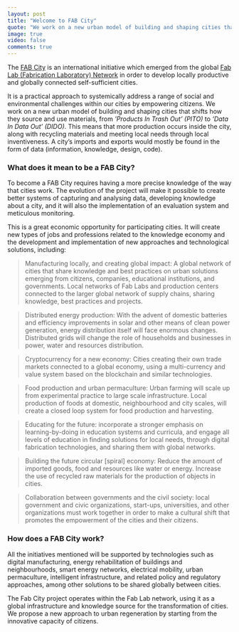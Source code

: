 ```yaml
---
layout: post
title: "Welcome to FAB City"
quote: "We work on a new urban model of building and shaping cities that shifts how they source and use materials"
image: true
video: false
comments: true
---
```


The [FAB City](http://fab.city) is an international initiative which emerged from the global [Fab Lab (Fabrication Laboratory) Network](http://www.fabfoundation.org/fab-labs/) in order to develop locally productive and globally connected self-sufficient cities. 

It is a practical approach to systemically address a range of social and environmental challenges within our cities by empowering citizens. We work on a new urban model of building and shaping cities that shifts how they source and use materials, from <cite>'Products In Trash Out’ (PITO)</cite> to <cite>‘Data In Data Out’ (DIDO)</cite>. This means that more production occurs inside the city, along with recycling materials and meeting local needs through local inventiveness. A city’s imports and exports would mostly be found in the form of data (information, knowledge, design, code).

### What does it mean to be a FAB City?

To become a FAB City requires having a more precise knowledge of the way that cities work. The evolution of the project will make it possible to create better systems of capturing and analysing data, developing knowledge about a city, and it will also the implementation of an evaluation system and meticulous monitoring.

This is a great economic opportunity for participating cities. It will create new types of jobs and professions related to the knowledge economy and the development and implementation of new approaches and technological solutions, including:

> Manufacturing locally, and creating global impact: A global network of cities that share knowledge and best practices on urban solutions emerging from citizens, companies, educational institutions, and governments. Local networks of Fab Labs and production centers connected to the larger global network of supply chains, sharing knowledge, best practices and projects.

> Distributed energy production: With the advent of domestic batteries and efficiency improvements in solar and other means of clean power generation, energy distribution itself will face enormous changes. Distributed grids will change the role of households and businesses in power, water and resources distribution.

> Cryptocurrency for a new economy: Cities creating their own trade markets connected to a global economy, using a multi-currency and value system based on the blockchain and similar technologies.

> Food production and urban permaculture: Urban farming will scale up from experimental practice to large scale infrastructure. Local production of foods at domestic, neighbourhood and city scales, will create a closed loop system for food production and harvesting.

>Educating for the future: incorporate a stronger emphasis on  learning-by-doing in education systems and curricula, and  engage all levels of education in finding solutions for local needs, through digital fabrication technologies, and  sharing them with global networks.

>Building the future circular [spiral] economy: Reduce the amount of imported goods, food and resources like water or energy. Increase the use of recycled raw materials for the production of objects in cities.

>Collaboration between governments and the civil society: local government and civic organizations, start-ups, universities, and other organizations must work together in order to make a cultural shift that promotes the empowerment of the cities and their citizens.

### How does a FAB City work?

All the initiatives mentioned will be supported by technologies such as digital manufacturing, energy rehabilitation of buildings and neighbourhoods, smart energy networks, electrical mobility, urban permaculture, intelligent infrastructure, and related policy and regulatory approaches, among other solutions to be shared globally between cities.

The Fab City project operates within the Fab Lab network, using it as a global infrastructure and knowledge source for the transformation of cities. We propose a new approach to urban regeneration by starting from the innovative capacity of citizens.


